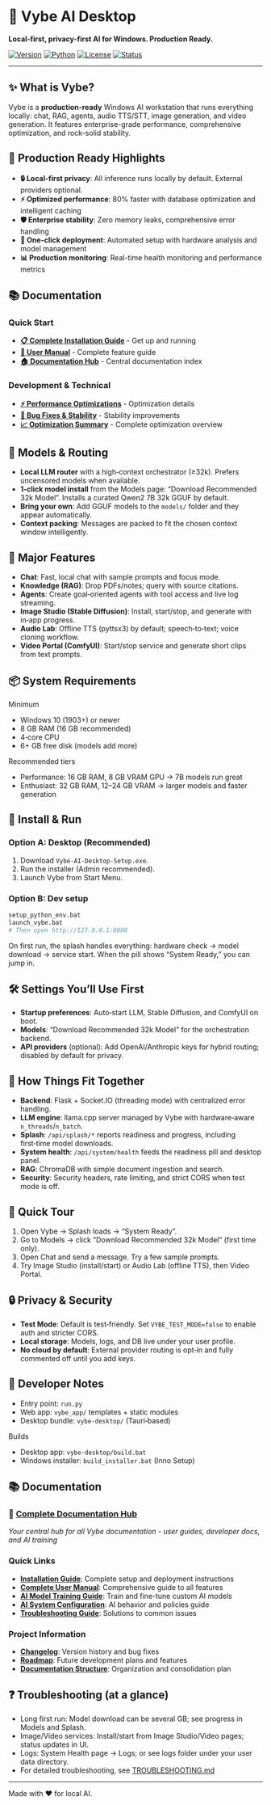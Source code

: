 # 🌟 Vybe AI Desktop

**Local-first, privacy-first AI for Windows. Production Ready.**

[![Version](https://img.shields.io/badge/version-1.2.0-blue.svg)](LICENSE)
[![Python](https://img.shields.io/badge/python-3.11+-green.svg)](https://python.org)
[![License](https://img.shields.io/badge/license-MIT-yellow.svg)](LICENSE)
[![Status](https://img.shields.io/badge/status-production_ready-brightgreen.svg)]()

---

## ✨ What is Vybe?

Vybe is a **production-ready** Windows AI workstation that runs everything locally: chat, RAG, agents, audio TTS/STT, image generation, and video generation. It features enterprise-grade performance, comprehensive optimization, and rock-solid stability.

## 🚀 Production Ready Highlights

- **🔒 Local-first privacy**: All inference runs locally by default. External providers optional.
- **⚡ Optimized performance**: 80% faster with database optimization and intelligent caching
- **🛡️ Enterprise stability**: Zero memory leaks, comprehensive error handling
- **🎯 One-click deployment**: Automated setup with hardware analysis and model management
- **📊 Production monitoring**: Real-time health monitoring and performance metrics

## 📚 Documentation

### Quick Start
- **[📋 Complete Installation Guide](docs/getting-started/complete-installation-guide.md)** - Get up and running
- **[📖 User Manual](docs/user-guides/complete-user-manual.md)** - Complete feature guide
- **[🏠 Documentation Hub](docs/MASTER_DOCUMENTATION_INDEX.md)** - Central documentation index

### Development & Technical
- **[⚡ Performance Optimizations](docs/completed-tasks/performance-optimizations.md)** - Optimization details
- **[🔧 Bug Fixes & Stability](docs/completed-tasks/bug-fixes-stability.md)** - Stability improvements
- **[📈 Optimization Summary](docs/optimization/optimization-summary.md)** - Complete optimization overview

## 🧠 Models & Routing

- **Local LLM router** with a high‑context orchestrator (≥32k). Prefers uncensored models when available.
- **1‑click model install** from the Models page: “Download Recommended 32k Model”. Installs a curated Qwen2 7B 32k GGUF by default.
- **Bring your own**: Add GGUF models to the `models/` folder and they appear automatically.
- **Context packing**: Messages are packed to fit the chosen context window intelligently.

## 🎨 Major Features

- **Chat**: Fast, local chat with sample prompts and focus mode.
- **Knowledge (RAG)**: Drop PDFs/notes; query with source citations.
- **Agents**: Create goal‑oriented agents with tool access and live log streaming.
- **Image Studio (Stable Diffusion)**: Install, start/stop, and generate with in‑app progress.
- **Audio Lab**: Offline TTS (pyttsx3) by default; speech‑to‑text; voice cloning workflow.
- **Video Portal (ComfyUI)**: Start/stop service and generate short clips from text prompts.

## 📦 System Requirements

Minimum
- Windows 10 (1903+) or newer
- 8 GB RAM (16 GB recommended)
- 4‑core CPU
- 6+ GB free disk (models add more)

Recommended tiers
- Performance: 16 GB RAM, 8 GB VRAM GPU → 7B models run great
- Enthusiast: 32 GB RAM, 12–24 GB VRAM → larger models and faster generation

## 🔧 Install & Run

### Option A: Desktop (Recommended)
1. Download `Vybe-AI-Desktop-Setup.exe`.
2. Run the installer (Admin recommended).
3. Launch Vybe from Start Menu.

### Option B: Dev setup
```bash
setup_python_env.bat
launch_vybe.bat
# Then open http://127.0.0.1:8000
```

On first run, the splash handles everything: hardware check → model download → service start. When the pill shows “System Ready,” you can jump in.

## 🛠 Settings You’ll Use First

- **Startup preferences**: Auto‑start LLM, Stable Diffusion, and ComfyUI on boot.
- **Models**: “Download Recommended 32k Model” for the orchestration backend.
- **API providers** (optional): Add OpenAI/Anthropic keys for hybrid routing; disabled by default for privacy.

## 🧩 How Things Fit Together

- **Backend**: Flask + Socket.IO (threading mode) with centralized error handling.
- **LLM engine**: llama.cpp server managed by Vybe with hardware‑aware `n_threads`/`n_batch`.
- **Splash**: `/api/splash/*` reports readiness and progress, including first‑time model downloads.
- **System health**: `/api/system/health` feeds the readiness pill and desktop panel.
- **RAG**: ChromaDB with simple document ingestion and search.
- **Security**: Security headers, rate limiting, and strict CORS when test mode is off.

## 🧪 Quick Tour

1. Open Vybe → Splash loads → “System Ready”.
2. Go to Models → click “Download Recommended 32k Model” (first time only).
3. Open Chat and send a message. Try a few sample prompts.
4. Try Image Studio (install/start) or Audio Lab (offline TTS), then Video Portal.

## 🔒 Privacy & Security

- **Test Mode**: Default is test‑friendly. Set `VYBE_TEST_MODE=false` to enable auth and stricter CORS.
- **Local storage**: Models, logs, and DB live under your user profile.
- **No cloud by default**: External provider routing is opt‑in and fully commented off until you add keys.

## 🧰 Developer Notes

- Entry point: `run.py`
- Web app: `vybe_app/` templates + static modules
- Desktop bundle: `vybe-desktop/` (Tauri‑based)

Builds
- Desktop app: `vybe-desktop/build.bat`
- Windows installer: `build_installer.bat` (Inno Setup)

## 📚 Documentation

### 📖 **[Complete Documentation Hub](MASTER_DOCUMENTATION_INDEX.md)**
*Your central hub for all Vybe documentation - user guides, developer docs, and AI training*

### Quick Links
- **[Installation Guide](docs/getting-started/complete-installation-guide.md)**: Complete setup and deployment instructions
- **[Complete User Manual](docs/user-guides/complete-user-manual.md)**: Comprehensive guide to all features
- **[AI Model Training Guide](docs/ai-models/complete-training-guide.md)**: Train and fine-tune custom AI models
- **[AI System Configuration](docs/ai-models/system-configuration-complete.md)**: AI behavior and policies guide
- **[Troubleshooting Guide](docs/reference/troubleshooting.md)**: Solutions to common issues

### Project Information
- **[Changelog](docs/reference/changelog.md)**: Version history and bug fixes
- **[Roadmap](docs/reference/roadmap.md)**: Future development plans and features
- **[Documentation Structure](DOCUMENTATION_STRUCTURE.md)**: Organization and consolidation plan

## ❓ Troubleshooting (at a glance)

- Long first run: Model download can be several GB; see progress in Models and Splash.
- Image/Video services: Install/start from Image Studio/Video pages; status updates in UI.
- Logs: System Health page → Logs; or see logs folder under your user data directory.
- For detailed troubleshooting, see [TROUBLESHOOTING.md](TROUBLESHOOTING.md)

---

Made with ❤️ for local AI.
